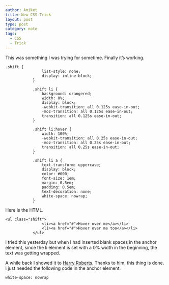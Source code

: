 ```yaml
---
author: Aniket
title: New CSS Trick
layout: post
type: post
category: note
tags:
  - CSS
  - Trick
---
```

This was something I was trying for sometime. Finally it’s working.

    .shift {
                    list-style: none;
                    display: inline-block;
                }

                .shift li {
                    background: orangered;
                    width: 0%;
                    display: block;
                    -webkit-transition: all 0.125s ease-in-out;
                    -moz-transition: all 0.125s ease-in-out;
                    transition: all 0.125s ease-in-out;
                }

                .shift li:hover {
                    width: 100%;
                    -webkit-transition: all 0.25s ease-in-out;
                    -moz-transition: all 0.25s ease-in-out;
                    transition: all 0.25s ease-in-out;
                }

                .shift li a {
                    text-transform: uppercase;
                    display: block;
                    color: #000;
                    font-size: 1em;
                    margin: 0.5em;
                    padding: 0.5em;
                    text-decoration: none;
                    white-space: nowrap;
                }


Here is the HTML.

    <ul class="shift">
                    <li><a href="#">Hover over me</a></li>
                    <li><a href="#">Hover over me too</a></li>
                </ul>


I tried this yesterday but when I had inserted blank spaces in the anchor element, since the li element is set with a 0% width in the beginning, the text was getting wrapped.

A while back I showed it to [Harry Roberts][1]. Thanks to him, this thing is done. I just needed the following code in the anchor element.

    white-space: nowrap

 [1]: http://csswizardry.com/ "Harry's Site"
